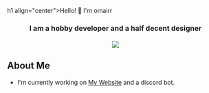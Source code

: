 h1 align="center">Hello! 👋 I'm omairr</h1>
<h3 align="center">
  I am a hobby developer and a half decent designer 
  <br />
  <br />
  <a href="https://discord.com/users/779442220104417280"><img src="https://lanyard.cnrad.dev/api/779442220104417280"></a>
</h3>

## About Me

- I'm currently working on [My Website](https://omairr.github.io) and a discord bot. 

<!--
**omaiirr/omaiirr** is a ✨ _special_ ✨ repository because its `README.md` (this file) appears on your GitHub profile.

Here are some ideas to get you started:

- 🔭 I’m currently working on ...
- 🌱 I’m currently learning ...
- 👯 I’m looking to collaborate on ...
- 🤔 I’m looking for help with ...
- 💬 Ask me about ...
- 📫 How to reach me: ...
- 😄 Pronouns: ...
- ⚡ Fun fact: ...
-->
